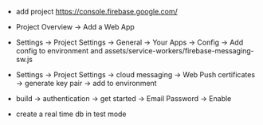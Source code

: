 - add project https://console.firebase.google.com/

- Project Overview -> Add a Web App

- Settings -> Project Settings -> General -> Your Apps -> Config -> Add config to environment and
  assets/service-workers/firebase-messaging-sw.js

- Settings -> Project Settings -> cloud messaging -> Web Push certificates -> generate key pair -> add to
  environment

- build -> authentication -> get started -> Email Password -> Enable

- create a real time db in test mode
